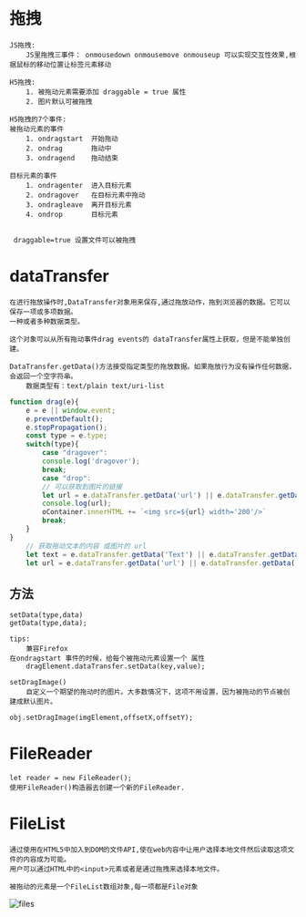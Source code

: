 
# 拖拽
    
    JS拖拽:
        JS里拖拽三事件： onmousedown onmousemove onmouseup 可以实现交互性效果,根据鼠标的移动位置让标签元素移动
        
    H5拖拽:
        1. 被拖动元素需要添加 draggable = true 属性
        2. 图片默认可被拖拽
     
    H5拖拽的7个事件:   
    被拖动元素的事件
        1. ondragstart  开始拖动
        2. ondrag       拖动中
        3. ondragend    拖动结束
        
    目标元素的事件
        1. ondragenter  进入目标元素
        2. ondragover   在目标元素中拖动
        3. ondragleave  离开目标元素
        4. ondrop       目标元素
        
        
     draggable=true 设置文件可以被拖拽

# dataTransfer
    
    在进行拖放操作时,DataTransfer对象用来保存,通过拖放动作，拖到浏览器的数据。它可以保存一项或多项数据。
    一种或者多种数据类型。
    
    这个对象可以从所有拖动事件drag events的 dataTransfer属性上获取，但是不能单独创建。
    
    DataTransfer.getData()方法接受指定类型的拖放数据。如果拖放行为没有操作任何数据，会返回一个空字符串。
        数据类型有：text/plain text/uri-list
```js
function drag(e){
    e = e || window.event;
    e.preventDefault();
    e.stopPropagation();
    const type = e.type;
    switch(type){
        case "dragover":
        console.log('dragover');
        break;
        case "drop":
        // 可以获取到图片的链接
        let url = e.dataTransfer.getData('url') || e.dataTransfer.getData('uri-list');
        console.log(url);
        oContainer.innerHTML += `<img src=${url} width='200'/>`
        break;
    }
}
    // 获取拖动文本的内容 或图片的 url
    let text = e.dataTransfer.getData('Text') || e.dataTransfer.getData('text/plain');
    let url = e.dataTransfer.getData('url') || e.dataTransfer.getData('uri-list');
```
    
## 方法

    setData(type,data)
    getData(type,data);
    
    tips:
        兼容Firefox
    在ondragstart 事件的时候，给每个被拖动元素设置一个 属性
        dragElement.dataTransfer.setData(key,value);
    
    setDragImage()
        自定义一个期望的拖动时的图片。大多数情况下，这项不用设置，因为被拖动的节点被创建成默认图片。
        
    obj.setDragImage(imgElement,offsetX,offsetY);
    
# FileReader

    let reader = new FileReader();
    使用FileReader()构造器去创建一个新的FileReader.
    
# FileList
    
    通过使用在HTML5中加入到DOM的文件API,使在web内容中让用户选择本地文件然后读取这项文件的内容成为可能。
    用户可以通过HTML中的<input>元素或者是通过拖拽来选择本地文件。
    
    被拖动的元素是一个FileList数组对象,每一项都是File对象    
    
![files](https://developer.mozilla.org/zh-CN/docs/Web/API/File/Using_files_from_web_applications)




